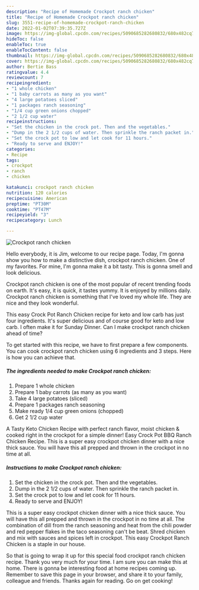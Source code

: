```yaml
---
description: "Recipe of Homemade Crockpot ranch chicken"
title: "Recipe of Homemade Crockpot ranch chicken"
slug: 3551-recipe-of-homemade-crockpot-ranch-chicken
date: 2022-01-02T07:39:35.727Z
image: https://img-global.cpcdn.com/recipes/5090685282680832/680x482cq70/crockpot-ranch-chicken-recipe-main-photo.jpg
hideToc: false
enableToc: true
enableTocContent: false
thumbnail: https://img-global.cpcdn.com/recipes/5090685282680832/680x482cq70/crockpot-ranch-chicken-recipe-main-photo.jpg
cover: https://img-global.cpcdn.com/recipes/5090685282680832/680x482cq70/crockpot-ranch-chicken-recipe-main-photo.jpg
author: Bertie Bass
ratingvalue: 4.4
reviewcount: 7
recipeingredient:
- "1 whole chicken"
- "1 baby carrots as many as you want"
- "4 large potatoes sliced"
- "1 packages ranch seasoning"
- "1/4 cup green onions chopped"
- "2 1/2 cup water"
recipeinstructions:
- "Set the chicken in the crock pot. Then and the vegetables."
- "Dump in the 2 1/2 cups of water. Then sprinkle the ranch packet in."
- "Set the crock pot to low and let cook for 11 hours."
- "Ready to serve and ENJOY!"
categories:
- Recipe
tags:
- crockpot
- ranch
- chicken

katakunci: crockpot ranch chicken 
nutrition: 120 calories
recipecuisine: American
preptime: "PT30M"
cooktime: "PT47M"
recipeyield: "3"
recipecategory: Lunch

---
```



![Crockpot ranch chicken](https://img-global.cpcdn.com/recipes/5090685282680832/680x482cq70/crockpot-ranch-chicken-recipe-main-photo.jpg)

Hello everybody, it is Jim, welcome to our recipe page. Today, I'm gonna show you how to make a distinctive dish, crockpot ranch chicken. One of my favorites. For mine, I'm gonna make it a bit tasty. This is gonna smell and look delicious.

Crockpot ranch chicken is one of the most popular of recent trending foods on earth. It's easy, it is quick, it tastes yummy. It is enjoyed by millions daily. Crockpot ranch chicken is something that I've loved my whole life. They are nice and they look wonderful.

This easy Crock Pot Ranch Chicken recipe for keto and low carb has just four ingredients. It&#39;s super delicious and of course good for keto and low carb. I often make it for Sunday Dinner. Can I make crockpot ranch chicken ahead of time?


To get started with this recipe, we have to first prepare a few components. You can cook crockpot ranch chicken using 6 ingredients and 3 steps. Here is how you can achieve that.

<!--inarticleads1-->

##### The ingredients needed to make Crockpot ranch chicken:

1. Prepare 1 whole chicken
1. Prepare 1 baby carrots (as many as you want)
1. Take 4 large potatoes (sliced)
1. Prepare 1 packages ranch seasoning
1. Make ready 1/4 cup green onions (chopped)
1. Get 2 1/2 cup water


A Tasty Keto Chicken Recipe with perfect ranch flavor, moist chicken &amp; cooked right in the crockpot for a simple dinner! Easy Crock Pot BBQ Ranch Chicken Recipe. This is a super easy crockpot chicken dinner with a nice thick sauce. You will have this all prepped and thrown in the crockpot in no time at all. 

<!--inarticleads2-->

##### Instructions to make Crockpot ranch chicken:

1. Set the chicken in the crock pot. Then and the vegetables.
1. Dump in the 2 1/2 cups of water. Then sprinkle the ranch packet in.
1. Set the crock pot to low and let cook for 11 hours.
1. Ready to serve and ENJOY!

This is a super easy crockpot chicken dinner with a nice thick sauce. You will have this all prepped and thrown in the crockpot in no time at all. The combination of dill from the ranch seasoning and heat from the chili powder and red pepper flakes in the taco seasoning can&#39;t be beat. Shred chicken and mix with sauces and spices left in crockpot. This easy Crockpot Ranch Chicken is a staple in our house. 

So that is going to wrap it up for this special food crockpot ranch chicken recipe. Thank you very much for your time. I am sure you can make this at home. There is gonna be interesting food at home recipes coming up. Remember to save this page in your browser, and share it to your family, colleague and friends. Thanks again for reading. Go on get cooking!
